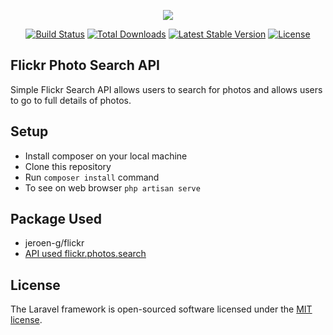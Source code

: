 <p align="center"><img src="https://laravel.com/assets/img/components/logo-laravel.svg"></p>

<p align="center">
<a href="https://travis-ci.org/laravel/framework"><img src="https://travis-ci.org/laravel/framework.svg" alt="Build Status"></a>
<a href="https://packagist.org/packages/laravel/framework"><img src="https://poser.pugx.org/laravel/framework/d/total.svg" alt="Total Downloads"></a>
<a href="https://packagist.org/packages/laravel/framework"><img src="https://poser.pugx.org/laravel/framework/v/stable.svg" alt="Latest Stable Version"></a>
<a href="https://packagist.org/packages/laravel/framework"><img src="https://poser.pugx.org/laravel/framework/license.svg" alt="License"></a>
</p>

## Flickr Photo Search API

Simple Flickr Search API allows users to search for photos and allows users to go to full details of photos.

## Setup
- Install composer on your local machine
- Clone this repository
- Run `composer install` command
- To see on web browser `php artisan serve`

## Package Used
- jeroen-g/flickr
- [API used flickr.photos.search](https://www.flickr.com/services/api/flickr.photos.search.html)

## License

The Laravel framework is open-sourced software licensed under the [MIT license](http://opensource.org/licenses/MIT).
